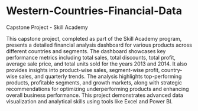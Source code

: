# Western-Countries-Financial-Data
Capstone Project - Skill Academy

This capstone project, completed as part of the Skill Academy program, presents a detailed financial analysis dashboard for various products across different countries and segments. The dashboard showcases key performance metrics including total sales, total discounts, total profit, average sale price, and total units sold for the years 2013 and 2014. It also provides insights into product-wise sales, segment-wise profit, country-wise sales, and quarterly trends. The analysis highlights top-performing products, profitable segments, and growth markets, along with strategic recommendations for optimizing underperforming products and enhancing overall business performance. This project demonstrates advanced data visualization and analytical skills using tools like Excel and Power BI.

